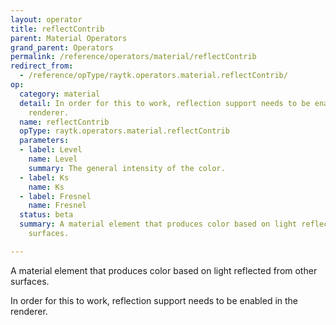 ```yaml
---
layout: operator
title: reflectContrib
parent: Material Operators
grand_parent: Operators
permalink: /reference/operators/material/reflectContrib
redirect_from:
  - /reference/opType/raytk.operators.material.reflectContrib/
op:
  category: material
  detail: In order for this to work, reflection support needs to be enabled in the
    renderer.
  name: reflectContrib
  opType: raytk.operators.material.reflectContrib
  parameters:
  - label: Level
    name: Level
    summary: The general intensity of the color.
  - label: Ks
    name: Ks
  - label: Fresnel
    name: Fresnel
  status: beta
  summary: A material element that produces color based on light reflected from other
    surfaces.

---
```



A material element that produces color based on light reflected from other surfaces.

In order for this to work, reflection support needs to be enabled in the renderer.